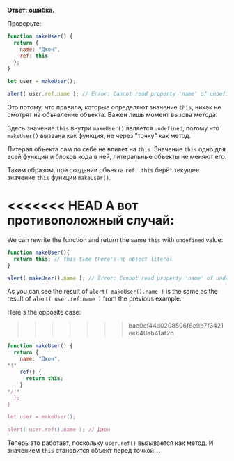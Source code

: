 **Ответ: ошибка.**

Проверьте:
```js run
function makeUser() {
  return {
    name: "Джон",
    ref: this
  };
}

let user = makeUser();

alert( user.ref.name ); // Error: Cannot read property 'name' of undefined
```

Это потому, что правила, которые определяют значение `this`, никак не смотрят на объявление объекта. Важен лишь момент вызова метода.

Здесь значение `this` внутри `makeUser()` является `undefined`, потому что `makeUser()` вызвана как функция, не через "точку" как метод.

Литерал объекта сам по себе не влияет на `this`. Значение `this` одно для всей функции и блоков кода в ней, литеральные объекты не меняют его.

Таким образом, при создании объекта `ref: this` берёт текущее значение `this` функции `makeUser()`.

<<<<<<< HEAD
А вот противоположный случай:
=======
We can rewrite the function and return the same `this` with `undefined` value: 

```js run
function makeUser(){
  return this; // this time there's no object literal
}

alert( makeUser().name ); // Error: Cannot read property 'name' of undefined
```
As you can see the result of `alert( makeUser().name )` is the same as the result of `alert( user.ref.name )` from the previous example.

Here's the opposite case:
>>>>>>> bae0ef44d0208506f6e9b7f3421ee640ab41af2b

```js run
function makeUser() {
  return {
    name: "Джон",
*!*
    ref() {
      return this;
    }
*/!*
  };
}

let user = makeUser();

alert( user.ref().name ); // Джон
```

Теперь это работает, поскольку `user.ref()` вызывается как метод. И значением `this` становится объект перед точкой `.`.
